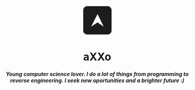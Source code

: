 <div align="center">
    <img src="repo/icon.png" width="75" alt="Logo"/></br>
    <h1>aXXo</h1>
    <h5 align="center">
        Young computer science lover. I do a lot of things from programming to reverse engineering.
	I seek new oportunities and a brighter future :)
    </h5>
</div>
